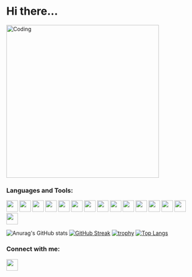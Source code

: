 # Hi there...
<img alt="Coding" width="400" src="https://res.cloudinary.com/practicaldev/image/fetch/s--sNXjzc6P--/c_limit%2Cf_auto%2Cfl_progressive%2Cq_66%2Cw_880/https://media1.tenor.com/images/0c34272909ee2a4db5606a014082312b/tenor.gif%3Fitemid%3D15828752">

<h3 align="left">Languages and Tools:</h3>
<p align="left">
<img src="https://seeklogo.com/images/G/git-logo-A1D01DDA30-seeklogo.com.png" height="30" width="30">
<img src="https://upload.wikimedia.org/wikipedia/commons/thumb/1/18/ISO_C%2B%2B_Logo.svg/1822px-ISO_C%2B%2B_Logo.svg.png" height="30" width="30">
<img src="https://seeklogo.com/images/C/c-sharp-c-logo-02F17714BA-seeklogo.com.png" height="30" width="30">
<img src="https://upload.wikimedia.org/wikipedia/commons/thumb/c/c3/Python-logo-notext.svg/2048px-Python-logo-notext.svg.png" height="30" width="30">
<img src="https://codedocs.org/images/java.png" height="30" width="30">
<img src="https://upload.wikimedia.org/wikipedia/commons/6/6a/JavaScript-logo.png" height="30" width="30">
<img src="https://upload.wikimedia.org/wikipedia/commons/thumb/3/38/Jupyter_logo.svg/1200px-Jupyter_logo.svg.png" height="30" width="30">
<img src="https://www.offidocs.com/images/logohtmlhtml5.jpg" height="30" width="30">
<img src="https://cdn.pixabay.com/photo/2017/08/05/11/16/logo-2582747_1280.png" height="30" width="30">
<img src="https://www.seekpng.com/png/full/377-3772047_sass-logo.png" height="30" width="30">
<img src="https://upload.wikimedia.org/wikipedia/commons/thumb/a/a7/React-icon.svg/2300px-React-icon.svg.png" height="30" width="30">
<img src="https://cdn-icons-png.flaticon.com/512/919/919825.png" height="30" width="30">
<img src="https://www.terabox.vn/wp-content/uploads/2018/08/microsoft-sql-server-logo-96AF49E2B3-seeklogo.com_.png" height="30" width="30">
<img src="https://cuongquach.com/wp-content/uploads/2016/06/mysql-logo.png" height="30" width="30">
<img src="https://gradle.org/images/homepage/eclipse.svg" height="30" width="30">
</p>

![Anurag's GitHub stats](https://github-readme-stats.vercel.app/api?username=hanamthai&theme=tokyonight&show_icons=true)
[![GitHub Streak](http://github-readme-streak-stats.herokuapp.com?user=hanamthai&theme=tokyonight)](https://git.io/streak-stats)
[![trophy](https://github-profile-trophy.vercel.app/?username=hanamthai&theme=tokyonight)](https://github.com/hanamthai)
[![Top Langs](https://github-readme-stats.vercel.app/api/top-langs/?username=hanamthai&layout=compact&theme=tokyonight)](https://github.com/hanamthai)

<h3 align="left">Connect with me:</h3>
<p align="left">
<a href="https://www.facebook.com/thai.ha.75054689" target="blank"><img align="center" src="https://upload.wikimedia.org/wikipedia/commons/thumb/0/05/Facebook_Logo_%282019%29.png/768px-Facebook_Logo_%282019%29.png" alt="" height="30" width="30" /></a>
</p>
